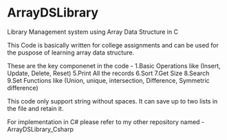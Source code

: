 # ArrayDSLibrary
Library Management system using Array Data Structure in C

This Code is basically written for college assignments and can be used for the puspose of learning array data structure.

These are the key componenet in the code - 
  1.Basic Operations like (Insert, Update, Delete, Reset)
  5.Print All the records
  6.Sort
  7.Get Size
  8.Search
  9.Set Functions like (Union, unique, intersection, Difference, Symmetric difference)
  
This code only support string without spaces.
It can save up to two lists in the file and retain it.

For implementation in C# please refer to my other repository named - ArrayDSLibrary_Csharp
